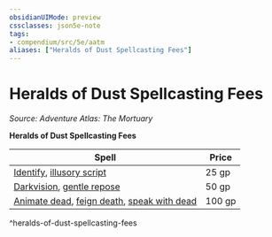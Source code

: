 ```yaml
---
obsidianUIMode: preview
cssclasses: json5e-note
tags:
- compendium/src/5e/aatm
aliases: ["Heralds of Dust Spellcasting Fees"]
---
```

# Heralds of Dust Spellcasting Fees
*Source: Adventure Atlas: The Mortuary* 

**Heralds of Dust Spellcasting Fees**

| Spell | Price |
|-------|-------|
| [Identify](Mechanics/spells/identify.md), [illusory script](Mechanics/spells/illusory-script.md) | 25 gp |
| [Darkvision](Mechanics/spells/darkvision.md), [gentle repose](Mechanics/spells/gentle-repose.md) | 50 gp |
| [Animate dead](Mechanics/spells/animate-dead.md), [feign death](Mechanics/spells/feign-death.md), [speak with dead](Mechanics/spells/speak-with-dead.md) | 100 gp |
^heralds-of-dust-spellcasting-fees